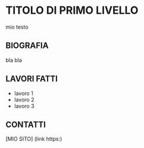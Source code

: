 # TITOLO DI PRIMO LIVELLO

mio testo

## BIOGRAFIA
bla bla


## LAVORI FATTI

- lavoro 1
- lavoro 2
- lavoro 3

## CONTATTI

[MIO SITO] (link https:)
